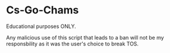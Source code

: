 # Cs-Go-Chams

Educational purposes ONLY. 

Any malicious use of this script that leads to a ban will not be my responsbility as it was the user's choice to break TOS.
